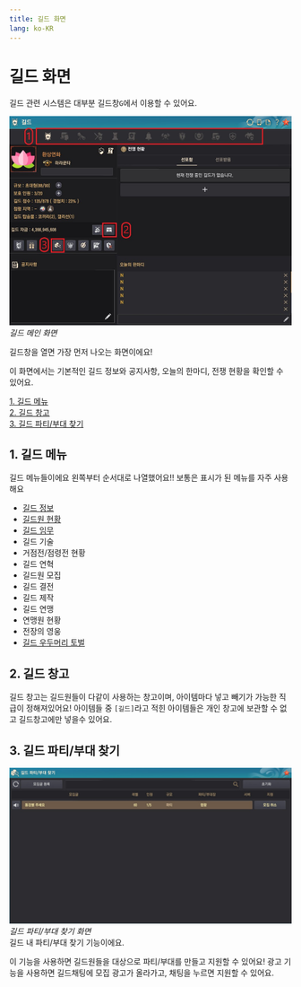 ```yaml
---
title: 길드 화면
lang: ko-KR
---
```

# 길드 화면
길드 관련 시스템은 대부분 길드창`G`에서 이용할 수 있어요.

![길드화면-메인](./guild-window-main.jpg)*길드 메인 화면*

길드창을 열면 가장 먼저 나오는 화면이에요!

이 화면에서는 기본적인 길드 정보와 공지사항, 오늘의 한마디, 전쟁 현황을 확인할 수 있어요.


[1. 길드 메뉴](#_1-길드-메뉴)\
[2. 길드 창고](#_2-길드-창고)\
[3. 길드 파티/부대 찾기](#_3-길드-파티-부대-찾기)

## 1. 길드 메뉴
길드 메뉴들이에요 왼쪽부터 순서대로 나열했어요!!
보통은 <Badge type="tip" text="사용" vertical="middle"/> 표시가 된 메뉴를 자주 사용해요
 - [길드 정보](#길드-화면) <Badge type="tip" text="사용" vertical="middle"/>
 - [길드원 현황](./guild-member-list.md) <Badge type="tip" text="사용" vertical="middle"/>
 - [길드 임무](./guild-quest.md) <Badge type="tip" text="사용" vertical="middle"/>
 - 길드 기술
 - 거점전/점령전 현황
 - 길드 연혁
 - 길드원 모집
 - 길드 결전
 - 길드 제작
 - 길드 연맹
 - 연맹원 현황
 - 전장의 영웅
 - [길드 우두머리 토벌](./guild-boss-raid.md) <Badge type="tip" text="사용" vertical="middle"/>

## 2. 길드 창고
길드 창고는 길드원들이 다같이 사용하는 창고이며, 아이템마다 넣고 빼기가 가능한 직급이 정해져있어요!
아이템들 중 `[길드]`라고 적힌 아이템들은 개인 창고에 보관할 수 없고 길드창고에만 넣을수 있어요.

## 3. 길드 파티/부대 찾기
![길드창-메인](./guild-party.jpg)*길드 파티/부대 찾기 화면*\
길드 내 파티/부대 찾기 기능이에요.

이 기능을 사용하면 길드원들을 대상으로 파티/부대를 만들고 지원할 수 있어요!
광고 기능을 사용하면 길드채팅에 모집 광고가 올라가고, 채팅을 누르면 지원할 수 있어요.

